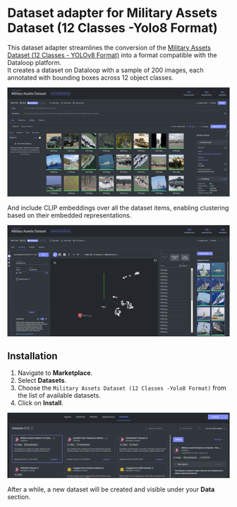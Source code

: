 # Dataset adapter for Military Assets Dataset (12 Classes -Yolo8 Format)

This dataset adapter streamlines the conversion of the [Military Assets Dataset (12 Classes - YOLOv8 Format)](https://www.kaggle.com/datasets/rawsi18/military-assets-dataset-12-classes-yolo8-format) 
into a format compatible with the Dataloop platform. \
It creates a dataset on Dataloop with a sample of 200 images, each annotated with bounding boxes across 12 object classes.

![dataset_browse.png](assets/dataset_browse.png)

And include CLIP embeddings over all the dataset items, enabling clustering based on their embedded representations.

![dataset_clustering.png](assets/dataset_clustering.png)

## Installation

1. Navigate to **Marketplace**.
2. Select **Datasets**.
3. Choose the `Military Assets Dataset (12 Classes -Yolo8 Format)` from the list of available datasets.
4. Click on **Install**.

![marketplace.png](assets/marketplace.png)

After a while, a new dataset will be created and visible under your **Data** section.
